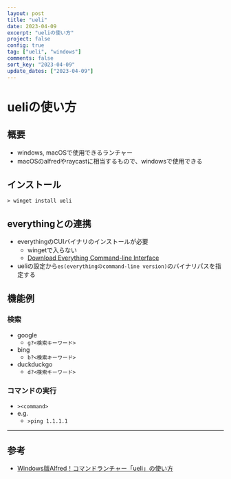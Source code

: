```yaml
---
layout: post
title: "ueli"
date: 2023-04-09
excerpt: "ueliの使い方"
project: false
config: true
tag: ["ueli", "windows"]
comments: false
sort_key: "2023-04-09"
update_dates: ["2023-04-09"]
---
```


# ueliの使い方

## 概要
 - windows, macOSで使用できるランチャー
 - macOSのalfredやraycastに相当するもので、windowsで使用できる

## インストール

```console
> winget install ueli
```

## everythingとの連携
 - everythingのCUIバイナリのインストールが必要
	 - wingetで入らない
   - [Download Everything Command-line Interface](https://www.voidtools.com/downloads/)
 - ueliの設定から`es(everythingのcommand-line version)`のバイナリパスを指定する

## 機能例

### 検索
 - google
   - `g?<検索キーワード>`
 - bing
   - `b?<検索キーワード>`
 - duckduckgo
   - `d?<検索キーワード>`

### コマンドの実行
 - `><command>`
 - e.g.
   - `>ping 1.1.1.1`

---

## 参考
 - [Windows版Alfred！コマンドランチャー「ueli」の使い方](https://lemu.blue/526)
